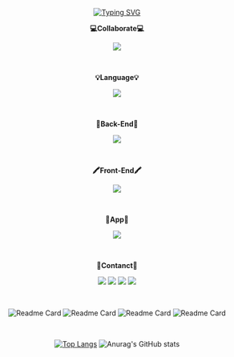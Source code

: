 <div align='center'>
  
<!--
![header](https://capsule-render.vercel.app/api?type=waving&color=timeAuto&height=300&section=header&text=Welcome!&fontSize=90&animation=fadeIn&fontAlignY=38&desc=saranghein's%20GitHub&descAlignY=51&descAlign=62)
-->
<!--https://git.io/typing-svg-->
<a href="#"><img src="https://readme-typing-svg.demolab.com?font=Ubuntu&size=25&duration=2000&pause=1000&color=000000&background=FFFFFF&vCenter=true&multiline=true&repeat=false&width=480&height=200&lines=%3D%3D%3D%3D%3D%3D%3D%3D%3D%3D%3D%3D%3D%3D%3D%3D%3D%3D%3D%3D%3D%3D%3D%3D%3D%3D%3D%3D%3D%3D%3D%3D;%5B%2B%5D+Building+2.5s+(15%2F15)+FINISHED;Welcome+to+saranghein's+GitHub!!;%3D%3D%3D%3D%3D%3D%3D%3D%3D%3D%3D%3D%3D%3D%3D%3D%3D%3D%3D%3D%3D%3D%3D%3D%3D%3D%3D%3D%3D%3D%3D%3D;sranghein-Github%3A~haeinlee+%24" alt="Typing SVG" /></a>



<p align="center">
  <p>
  <b> 💻Collaborate💻</b>
</p>
  <a href="#">
    <img
      src="https://go-skill-icons.vercel.app/api/icons?i=git,github,docker,notion,figma,canva,discord&titles=true"
    />
  </a>
</p>
<br>

<p align="center">
  <p>
  <b>💡Language💡</b>
</p>
  <a href="#">
    <img
      src="https://go-skill-icons.vercel.app/api/icons?i=java,c,cpp,cs,python,html,css,javascript,kotlin&titles=true"
    />
  </a>
</p>
<br>

<p align="center">
  <p>
  <b>🔐Back-End🔐</b>
</p>
  <a href="#">
    <img
      src="https://go-skill-icons.vercel.app/api/icons?i=spring,mysql,mariadb,mongodb,aws,springdatajpa&titles=true"
    />
  </a>
</p>
<br>

<p align="center" style="background-color:black">
  <p>
  <b>🖍️Front-End🖍️</b>
</p>
  <a href="#">
    <img
      src="https://go-skill-icons.vercel.app/api/icons?i=vue,bootstrap,nodejs,vite&titles=true"
    />
  </a>
</p>
<br>

<p align="center">
  <p>
  <b>📱App📱</b>
</p>
  <a href="#">
    <img
      src="https://go-skill-icons.vercel.app/api/icons?i=android,firebase&titles=true"
    />
  </a>
</p>
<br>
<p align='center'>
  <p>
    <b> 👋Contanct👋</b>
  </p>
<a href="mailto:saranghein@gmail.com" target="_blank"><img src="https://img.shields.io/badge/saranghein@gmail.com-EA4335?style=flat-square&logo=Gmail&logoColor=FFFFFF"/></a>
<a href="https://saranghein.tistory.com/"><img src="https://img.shields.io/badge/Tistory-000000?style=flat-square&logo=Tistory&logoColor=FFFFFF"/></a>
<a href="https://saranghein.notion.site/1765daf65a2680269753d7205439aab5?pvs=4" target="_blank"><img src="https://img.shields.io/badge/Notion-000000?style=flat-square&logo=Notion&logoColor=FFFFFF"/></a> 
<a href="https://saranghein.github.io/" target="_blank"><img src="https://img.shields.io/badge/GitHub_Blog-000000?style=flat-square&logo=GitHub&logoColor=FFFFFF"/></a>
</p>
</div>
<br>
<div align="center">
  
  ![Readme Card](https://github-readme-stats.vercel.app/api/pin/?username=saranghein&repo=SpringBoot-Project-Broom_Back)
   ![Readme Card](https://github-readme-stats.vercel.app/api/pin/?username=saranghein&repo=SpringBoot-Project-Memory_Back)
    ![Readme Card](https://github-readme-stats.vercel.app/api/pin/?username=saranghein&repo=Vue.js-Project-Skeleton_Front)
    ![Readme Card](https://github-readme-stats.vercel.app/api/pin/?username=saranghein&repo=CodingTest)

</div>



<br>
<div align='center'>
  
[![Top Langs](https://github-readme-stats.vercel.app/api/top-langs/?username=saranghein&layout=compact&langs_count=8&hide=html,HLSL,FreeMarker,ShaderLab,Ruby)](https://github.com/saranghein/github-readme-stats)  ![Anurag's GitHub stats](https://github-readme-stats.vercel.app/api?username=saranghein&show_icons=true&theme=buefy) 

</div>

